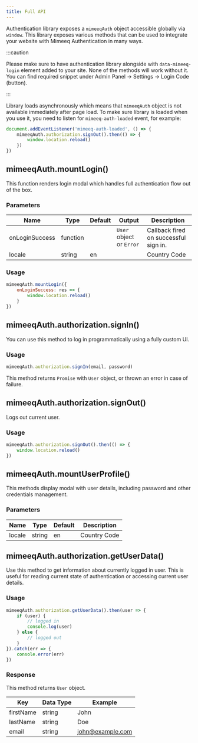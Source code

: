 ```yaml
---
title: Full API
---
```


Authentication library exposes a `mimeeqAuth` object accessible globally via `window`. 
This library exposes various methods that can be used to integrate your website with Mimeeq
Authentication in many ways.

:::caution

Please make sure to have authentication library alongside with `data-mimeeq-login` element 
added to your site. None of the methods will work without it. You can find required snippet under
Admin Panel -> Settings -> Login Code (button). 

:::

Library loads asynchronously which means that `mimeeqAuth` object is not available immediately after page load.
To make sure library is loaded when you use it, you need to listen for `mimeeq-auth-loaded` event, for example:

```js
document.addEventListener('mimeeq-auth-loaded', () => {
    mimeeqAuth.authorization.signOut().then(() => {
        window.location.reload()
    })
})
```

## mimeeqAuth.mountLogin()

This function renders login modal which handles full authentication flow out of the box. 

### Parameters

| Name           | Type              | Default | Output | Description                                                                                                     |
| -------------- | ----------------- | ------- | --- | --------------------------------------------------------------------------------------------------------------- |
| onLoginSuccess | function |         | `User` object or `Error`| Callback fired on successful sign in. |
| locale         | string            | en      | | Country Code                                                                                          |

### Usage

```js
mimeeqAuth.mountLogin({
    onLoginSuccess: res => {
        window.location.reload()
    }
})
```
## mimeeqAuth.authorization.signIn()

You can use this method to log in programmatically using a fully custom UI.

### Usage

```js
mimeeqAuth.authorization.signIn(email, password)
```

This method returns `Promise` with `User` object, or thrown an error in case of failure.

## mimeeqAuth.authorization.signOut()

Logs out current user.

### Usage

```js
mimeeqAuth.authorization.signOut().then(() => {
    window.location.reload()
})
```

## mimeeqAuth.mountUserProfile()

This methods display modal with user details, including password and other credentials
management.

### Parameters

| Name           | Type              | Default | Description                                                                                                     |
| -------------- | ----------------- | -------  | --------------------------------------------------------------------------------------------------------------- |
| locale         | string            | en      | Country Code                                                                                          |

## mimeeqAuth.authorization.getUserData()

Use this method to get information about currently logged in user. This is useful for
reading current state of authentication or accessing current user details.

### Usage

```js
mimeeqAuth.authorization.getUserData().then(user => {
    if (user) {
        // logged in
        console.log(user)
    } else {
        // logged out
    }
}).catch(err => {
    console.error(err)
})
```

### Response

This method returns `User` object.

| Key       | Data Type | Example |
| --------- | --------- | -------  | 
| firstName | string    | John     | 
| lastName  | string    | Doe  | 
| email     | string    | john@example.com |

